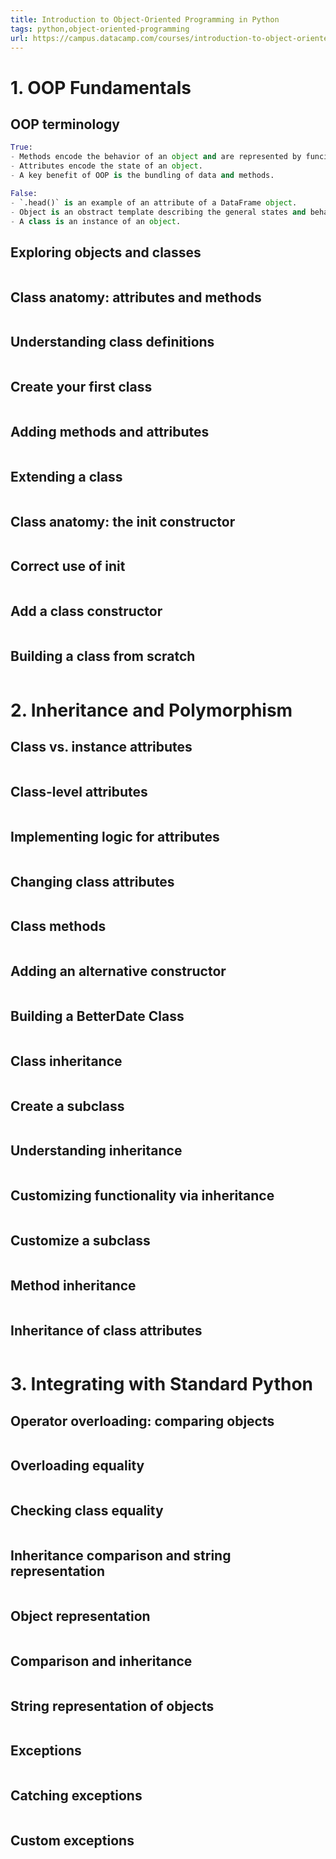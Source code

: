 ```yaml
---
title: Introduction to Object-Oriented Programming in Python
tags: python,object-oriented-programming
url: https://campus.datacamp.com/courses/introduction-to-object-oriented-programming-in-python
---
```


# 1. OOP Fundamentals
## OOP terminology
```python
True:
- Methods encode the behavior of an object and are represented by funcitons.
- Attributes encode the state of an object.
- A key benefit of OOP is the bundling of data and methods.

False:
- `.head()` is an example of an attribute of a DataFrame object.
- Object is an obstract template describing the general states and behaviors.
- A class is an instance of an object.
```

## Exploring objects and classes
```python

```

## Class anatomy: attributes and methods
```python

```

## Understanding class definitions
```python

```

## Create your first class
```python

```

## Adding methods and attributes
```python

```

## Extending a class
```python

```

## Class anatomy: the __init__ constructor
```python

```

## Correct use of __init__
```python

```

## Add a class constructor
```python

```

## Building a class from scratch
```python

```




# 2. Inheritance and Polymorphism
## Class vs. instance attributes
```python

```

## Class-level attributes
```python

```

## Implementing logic for attributes
```python

```

## Changing class attributes
```python

```

## Class methods
```python

```

## Adding an alternative constructor
```python

```

## Building a BetterDate Class
```python

```

## Class inheritance
```python

```

## Create a subclass
```python

```

## Understanding inheritance
```python

```

## Customizing functionality via inheritance
```python

```

## Customize a subclass
```python

```

## Method inheritance
```python

```

## Inheritance of class attributes
```python

```




# 3. Integrating with Standard Python
## Operator overloading: comparing objects
```python

```

## Overloading equality
```python

```

## Checking class equality
```python

```

## Inheritance comparison and string representation
```python

```

## Object representation
```python

```

## Comparison and inheritance
```python

```

## String representation of objects
```python

```

## Exceptions
```python

```

## Catching exceptions
```python

```

## Custom exceptions
```python

```
